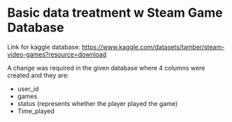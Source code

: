 # Basic data treatment w Steam Game Database

Link for kaggle database: https://www.kaggle.com/datasets/tamber/steam-video-games?resource=download

A change was required in the given database where 4 columns were created and they are:
- user_id
- games
- status (represents whether the player played the game)
- Time_played

